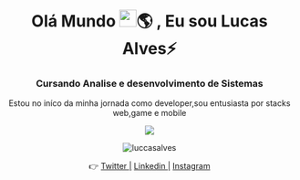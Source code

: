 <h1 align="center">Olá Mundo <img src="https://raw.githubusercontent.com/kaueMarques/kaueMarques/master/hi.gif" width="30px">🌎 , Eu sou Lucas Alves⚡</h1>
<h3 align="center">Cursando Analise e desenvolvimento de Sistemas</h3>

<p align="center"> Estou no iníco da minha jornada como developer,sou entusiasta por stacks web,game e mobile</p>  
<p align="center"><img src="https://github-readme-stats.vercel.app/api/top-langs/?username=luccasalves&&layout=compact&theme=dracula"(https://github.com/luccasalves/github-readme-stats)></p>
<p align="center">
  <img src="https://github-readme-stats.vercel.app/api?username=luccasalves&show_icons=true&theme=dracula" alt="luccasalves"/> 
</p>                            
<p align="center">
  
<p align="center">👉
  <a href="https://twitter.com/oh_dasilva">Twitter |</a> 
  <a href="https://www.linkedin.com/in/alveslucano/">Linkedin |</a> 
  <a href="https://www.instagram.com/im_lucasdasilva/">Instagram</a>
</p>


